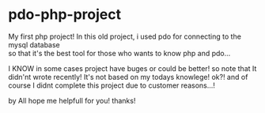 # pdo-php-project
My first php project!
In this old project, i used pdo for connecting to the mysql database<br>
so that it's the best tool for those who wants to know php and pdo...

I KNOW in some cases project have buges or could be better! so note that It didn'nt wrote recently! It's not based on my todays knowlege! ok?! 
and of course I didnt complete this project due to customer reasons...! 

by All hope me helpfull for you!
thanks!